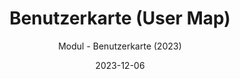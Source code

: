 ---
title: Benutzerkarte (User Map)
date: 2023-12-06
subtitle: Modul - Benutzerkarte (2023)
link: https://github.com/Wilkware/UserMap
image: https://opengraph.githubassets.com/5b44cd874a8d54a14a60c2be4f0ef86fdf9f3651e5b5fbcec1e8f894f20dfcab/Wilkware/UserMap
---
